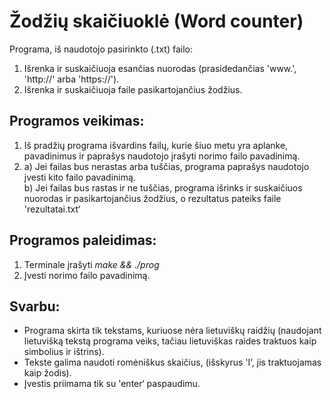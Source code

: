 # Žodžių skaičiuoklė (Word counter)

Programa, iš naudotojo pasirinkto (.txt) failo:
1) Išrenka ir suskaičiuoja esančias nuorodas (prasidedančias 'www.', 'http://' arba 'https://').
2) Išrenka ir suskaičiuoja faile pasikartojančius žodžius.

## Programos veikimas:
1) Iš pradžių programa išvardins failų, kurie šiuo metu yra aplanke, pavadinimus ir paprašys naudotojo įrašyti norimo failo pavadinimą. <br>
2) a) Jei failas bus nerastas arba tuščias, programa paprašys naudotojo įvesti kito failo pavadinimą. <br>
   b) Jei failas bus rastas ir ne tuščias, programa išrinks ir suskaičiuos nuorodas ir pasikartojančius žodžius, o rezultatus pateiks faile 'rezultatai.txt‘ <br>
   

## Programos paleidimas:
1) Terminale įrašyti _make && ./prog_ 
2) Įvesti norimo failo pavadinimą.

## Svarbu:
* Programa skirta tik tekstams, kuriuose nėra lietuviškų raidžių (naudojant lietuvišką tekstą programa veiks, tačiau lietuviškas raides traktuos kaip simbolius ir ištrins). 
* Tekste galima naudoti romėniškus skaičius, (išskyrus 'I‘, jis traktuojamas kaip žodis).
* Įvestis priimama tik su 'enter‘ paspaudimu.
